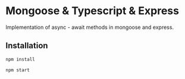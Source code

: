 # Mongoose & Typescript & Express 
 
Implementation of async - await methods in mongoose and express.

## Installation

```bash
npm install

npm start
```